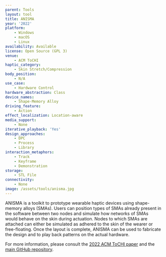 ```yaml
---
parent: Tools
layout: tool
title: ANISMA
year: '2022'
platform:
    - Windows
    - macOS
    - Linux
availability: Available
license: Open Source (GPL 3)
venue:
    - ACM ToCHI
haptic_category:
    - Skin Stretch/Compression
body_position:
    - N/A
use_case:
    - Hardware Control
hardware_abstraction: Class
device_names:
    - Shape-Memory Alloy
driving_feature:
    - Action
effect_localization: Location-aware
media_support:
    - None
iterative_playback: 'Yes'
design_approaches:
    - DPC
    - Process
    - Library
interaction_metaphors:
    - Track
    - Keyframe
    - Demonstration
storage:
    - STL File
connectivity:
    - None
image: /assets/tools/anisma.jpg
---
```

ANISMA is a toolkit to prototype wearable haptic devices using shape-memory alloys (SMAs).
Users can position types of SMAs already present in the software between two nodes and simulate how networks of SMAs would behave on the skin during actuation.
Nodes to which SMAs are attached can either be simulated as adhered to the skin of the wearer or free-floating.
Once the layout is complete, ANISMA can be used to fabricate the design and to play back patterns on the actual hardware.

For more information, please consult the [2022 ACM ToCHI paper](https://doi.org/10.1145/3490497) and the [main GitHub repository](https://github.com/augmented-human-lab/ANISMA).
